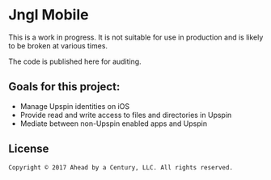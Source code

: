 # Jngl Mobile

This is a work in progress. It is not suitable for use in production and is likely to be broken at various times.

The code is published here for auditing.

## Goals for this project:

* Manage Upspin identities on iOS
* Provide read and write access to files and directories in Upspin
* Mediate between non-Upspin enabled apps and Upspin

## License

```
Copyright © 2017 Ahead by a Century, LLC. All rights reserved.
```
